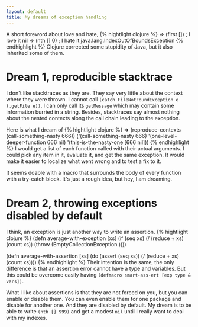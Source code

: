 ```yaml
---
layout: default
title: My dreams of exception handling
---
```

A short foreword about love and hate,
{% hightlight clojure %}
=> (first []) ; I love it
nil
=> (nth [] 0) ; I hate it
java.lang.IndexOutOfBoundsException
{% endhighlight %}
Clojure corrected some stupidity of Java, but it also inherited some of
them.

# Dream 1, reproducible stacktrace

I don't like stacktraces as they are.  They say very little about the
context where they were thrown.  I cannot call `(catch
FileNotFoundException e (.getFile e))`, I can only call its `getMessage`
which may contain some information burried in a string.  Besides,
stacktraces say almost nothing about the nested contexts along the call
chain leading to the exception.

Here is what I dream of
{% hightlight clojure %}
=> (reproduce-contexts (call-something-nasty 666))
('(call-something-nasty 666)
 '(one-level-deeper-function 666 nil)
 '(this-is-the-nasty-one [666 nil]))
{% endhighlight %}
I would get a list of each function called with their actual arguments.
I could pick any item in it, evaluate it, and get the same exception.
It would make it easier to localize what went wrong and to test a fix to
it.

It seems doable with a macro that surrounds the body of every function
with a try-catch block.  It's just a rough idea, but hey, I am dreaming.

# Dream 2, throwing exceptions disabled by default

I think, an exception is just another way to write an assertion.
{% hightlight clojure %}
(defn average-with-exception
  [xs]
  (if (seq xs)
    (/ (reduce + xs) (count xs))
    (throw (EmptyCollectionException.))))

(defn average-with-assertion
  [xs]
  (do
    (assert (seq xs))
    (/ (reduce + xs) (count xs))))
{% endhighlight %}
Their intention is the same, the only difference is that an assertion
error cannot have a type and variables.  But this could be overcome
easily having `(defmacro smart-ass-ert [exp type & vars])`.

What I like about assertions is that they are not forced on you, but you
can enable or disable them.  You can even enable them for one package
and disable for another one.  And they are disabled by default.  My
dream is to be able to write `(nth [] 999)` and get a modest `nil` until
I really want to deal with my indexes.
